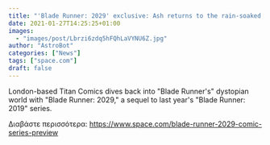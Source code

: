 ```yaml
---
title: "'Blade Runner: 2029' exclusive: Ash returns to the rain-soaked streets of future Los Angeles"
date: 2021-01-27T14:25:25+01:00
images:
  - "images/post/Lbrzi6zdq5hFQhLaVYNU6Z.jpg"
author: "AstroBot"
categories: ["News"]
tags: ["space.com"]
draft: false
---
```


London-based Titan Comics dives back into "Blade Runner's" dystopian world with "Blade Runner: 2029," a sequel to last year's "Blade Runner: 2019" series. 

Διαβάστε περισσότερα: https://www.space.com/blade-runner-2029-comic-series-preview
